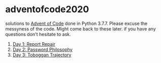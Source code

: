 # adventofcode2020
solutions to [Advent of Code](https://adventofcode.com/) done in Python 3.7.7. Please excuse the messyness of the code. Might come back to these later.
if you have any questions don't hesitate to ask.

1. [Day 1: Report Repair](./day01.rb)
2. [Day 2: Password Philosophy](./day02.rb)
3. [Day 3: Toboggan Trajectory](./day03.rb)
